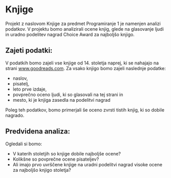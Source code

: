 # Knjige

Projekt z naslovom Knjige za predmet Programiranje 1 je namenjen analizi podatkov. 
V projektu bomo analizirali ocene knjig, glede na glasovanje ljudi in uradno podelitev nagrad Choice Award za najboljšo knjigo.

## Zajeti podatki:
V podatkih bomo zajeli vse knjige od 14. stoletja naprej, ki se nahajajo na strani www.goodreads.com. Za vsako knjigo bomo zajeli naslednje podatke:
- naslov,
- pisatelj,
- leto prve izdaje,
- povprečno oceno ljudi, ki so glasovali na tej strani in
- mesto, ki je knjiga zasedla na podelitvi nagrad

Poleg teh podatkov, bomo primerjali še oceno zvrsti tistih knjig, ki so dobile nagrado.

## Predvidena analiza:
Ogledali si bomo:
- V katerih stoletjih so knjige dobile najboljše ocene? 
- Kolikšne so povprečne ocene pisateljev?
- Ali imajo prvo uvrščene knjige na uradni podelitvi nagrad visoke ocene za najboljšo knjigo stoletja?
